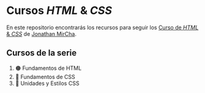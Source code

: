 # Cursos _HTML_ & _CSS_

En este repositorio encontrarás los recursos para seguir los [Curso de _HTML_ & _CSS_](https://www.youtube.com/playlist?list=PLvq-jIkSeTUZYcX9SYwVe7f66afwd9qk_) de [Jonathan MirCha](https://jonmircha.com/).

## Cursos de la serie

1. 🟠 Fundamentos de HTML
1. 🔵 Fundamentos de CSS
1. 🔵 Unidades y Estilos CSS
